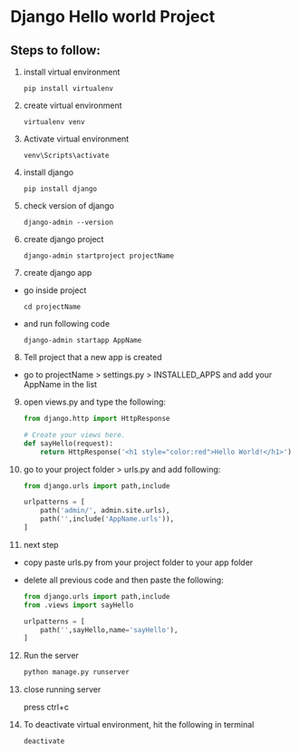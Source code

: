 # Django Hello world Project

## Steps to follow:

1. install virtual environment

    ```
    pip install virtualenv
    ```

2. create virtual environment

    ```
    virtualenv venv
    ```

3. Activate virtual environment

    ```
    venv\Scripts\activate
    ```

4. install django

    ```
    pip install django
    ```

5. check version of django

    ```
    django-admin --version
    ```

6. create django project

    ```
    django-admin startproject projectName
    ```

7. create django app

- go inside project 

    ```
    cd projectName
    ```

- and run following code

    ```
    django-admin startapp AppName
    ```

8. Tell project that a new app is created

- go to projectName > settings.py > INSTALLED_APPS and add your AppName in the list

9. open views.py and type the following:

    ```python
    from django.http import HttpResponse

    # Create your views here.
    def sayHello(request):
        return HttpResponse('<h1 style="color:red">Hello World!</h1>')
    ```

10. go to your project folder > urls.py and add following:

    ```py
    from django.urls import path,include

    urlpatterns = [
        path('admin/', admin.site.urls),
        path('',include('AppName.urls')),
    ]
    ```

11. next step

- copy paste urls.py from your project folder to your app folder
- delete all previous code and then paste the following:

    ```py
    from django.urls import path,include
    from .views import sayHello

    urlpatterns = [
        path('',sayHello,name='sayHello'),
    ]
    ```

12. Run the server

    ```py
    python manage.py runserver
    ```

13. close running server

    press ctrl+c

14. To deactivate virtual environment, hit the following in terminal

    ```
    deactivate
    ```
